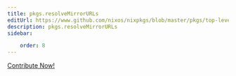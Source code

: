 ```yaml
---
title: pkgs.resolveMirrorURLs
editUrl: https://www.github.com/nixos/nixpkgs/blob/master/pkgs/top-level/all-packages.nix#L1219C23
description: pkgs.resolveMirrorURLs
sidebar:

    order: 8
---
```


<a href="https://www.github.com/nixos/nixpkgs/blob/master/pkgs/top-level/all-packages.nix#L1219C23">Contribute Now!</a>



